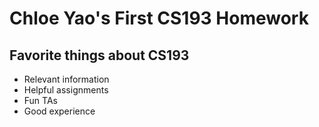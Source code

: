 
# Chloe Yao's First CS193 Homework

## Favorite things about CS193
- Relevant information
- Helpful assignments
- Fun TAs
- Good experience

